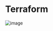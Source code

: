 # Terraform

![image](https://github.com/WaiKyaw-Cloud/Terraform/assets/157877132/0cccb858-e706-48bc-93fe-64cad1ba1093)
